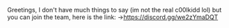 Greetings,
I don't have much things to say
(im not the real c00lkidd lol)
but you can join the team, here is the link:
->https://discord.gg/we2zYmaDQT
